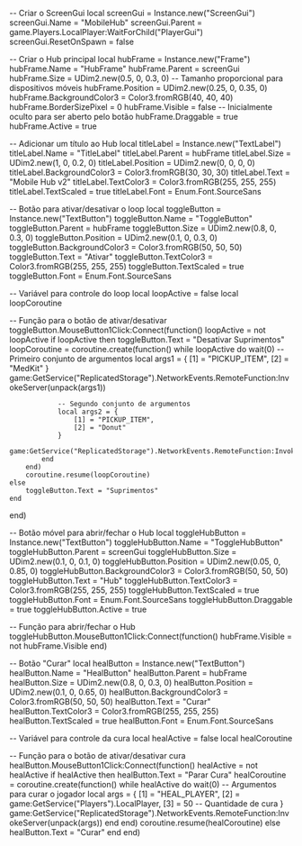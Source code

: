 -- Criar o ScreenGui
local screenGui = Instance.new("ScreenGui")
screenGui.Name = "MobileHub"
screenGui.Parent = game.Players.LocalPlayer:WaitForChild("PlayerGui")
screenGui.ResetOnSpawn = false

-- Criar o Hub principal
local hubFrame = Instance.new("Frame")
hubFrame.Name = "HubFrame"
hubFrame.Parent = screenGui
hubFrame.Size = UDim2.new(0.5, 0, 0.3, 0) -- Tamanho proporcional para dispositivos móveis
hubFrame.Position = UDim2.new(0.25, 0, 0.35, 0)
hubFrame.BackgroundColor3 = Color3.fromRGB(40, 40, 40)
hubFrame.BorderSizePixel = 0
hubFrame.Visible = false -- Inicialmente oculto para ser aberto pelo botão
hubFrame.Draggable = true
hubFrame.Active = true

-- Adicionar um título ao Hub
local titleLabel = Instance.new("TextLabel")
titleLabel.Name = "TitleLabel"
titleLabel.Parent = hubFrame
titleLabel.Size = UDim2.new(1, 0, 0.2, 0)
titleLabel.Position = UDim2.new(0, 0, 0, 0)
titleLabel.BackgroundColor3 = Color3.fromRGB(30, 30, 30)
titleLabel.Text = "Mobile Hub v2"
titleLabel.TextColor3 = Color3.fromRGB(255, 255, 255)
titleLabel.TextScaled = true
titleLabel.Font = Enum.Font.SourceSans

-- Botão para ativar/desativar o loop
local toggleButton = Instance.new("TextButton")
toggleButton.Name = "ToggleButton"
toggleButton.Parent = hubFrame
toggleButton.Size = UDim2.new(0.8, 0, 0.3, 0)
toggleButton.Position = UDim2.new(0.1, 0, 0.3, 0)
toggleButton.BackgroundColor3 = Color3.fromRGB(50, 50, 50)
toggleButton.Text = "Ativar"
toggleButton.TextColor3 = Color3.fromRGB(255, 255, 255)
toggleButton.TextScaled = true
toggleButton.Font = Enum.Font.SourceSans

-- Variável para controle do loop
local loopActive = false
local loopCoroutine

-- Função para o botão de ativar/desativar
toggleButton.MouseButton1Click:Connect(function()
    loopActive = not loopActive
    if loopActive then
        toggleButton.Text = "Desativar Suprimentos"
        loopCoroutine = coroutine.create(function()
            while loopActive do
                wait(0)
                -- Primeiro conjunto de argumentos
                local args1 = {
                    [1] = "PICKUP_ITEM",
                    [2] = "MedKit"
                }
                game:GetService("ReplicatedStorage").NetworkEvents.RemoteFunction:InvokeServer(unpack(args1))

                -- Segundo conjunto de argumentos
                local args2 = {
                    [1] = "PICKUP_ITEM",
                    [2] = "Donut"
                }
                game:GetService("ReplicatedStorage").NetworkEvents.RemoteFunction:InvokeServer(unpack(args2))
            end
        end)
        coroutine.resume(loopCoroutine)
    else
        toggleButton.Text = "Suprimentos"
    end
end)

-- Botão móvel para abrir/fechar o Hub
local toggleHubButton = Instance.new("TextButton")
toggleHubButton.Name = "ToggleHubButton"
toggleHubButton.Parent = screenGui
toggleHubButton.Size = UDim2.new(0.1, 0, 0.1, 0)
toggleHubButton.Position = UDim2.new(0.05, 0, 0.85, 0)
toggleHubButton.BackgroundColor3 = Color3.fromRGB(50, 50, 50)
toggleHubButton.Text = "Hub"
toggleHubButton.TextColor3 = Color3.fromRGB(255, 255, 255)
toggleHubButton.TextScaled = true
toggleHubButton.Font = Enum.Font.SourceSans
toggleHubButton.Draggable = true
toggleHubButton.Active = true

-- Função para abrir/fechar o Hub
toggleHubButton.MouseButton1Click:Connect(function()
    hubFrame.Visible = not hubFrame.Visible
end)

-- Botão "Curar"
local healButton = Instance.new("TextButton")
healButton.Name = "HealButton"
healButton.Parent = hubFrame
healButton.Size = UDim2.new(0.8, 0, 0.3, 0)
healButton.Position = UDim2.new(0.1, 0, 0.65, 0)
healButton.BackgroundColor3 = Color3.fromRGB(50, 50, 50)
healButton.Text = "Curar"
healButton.TextColor3 = Color3.fromRGB(255, 255, 255)
healButton.TextScaled = true
healButton.Font = Enum.Font.SourceSans

-- Variável para controle da cura
local healActive = false
local healCoroutine

-- Função para o botão de ativar/desativar cura
healButton.MouseButton1Click:Connect(function()
    healActive = not healActive
    if healActive then
        healButton.Text = "Parar Cura"
        healCoroutine = coroutine.create(function()
            while healActive do
                wait(0)
                -- Argumentos para curar o jogador
                local args = {
                    [1] = "HEAL_PLAYER",
                    [2] = game:GetService("Players").LocalPlayer,
                    [3] = 50 -- Quantidade de cura
                }
                game:GetService("ReplicatedStorage").NetworkEvents.RemoteFunction:InvokeServer(unpack(args))
            end
        end)
        coroutine.resume(healCoroutine)
    else
        healButton.Text = "Curar"
    end
end)
